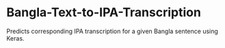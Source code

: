 # Bangla-Text-to-IPA-Transcription
Predicts corresponding IPA transcription for a given Bangla sentence using Keras.
